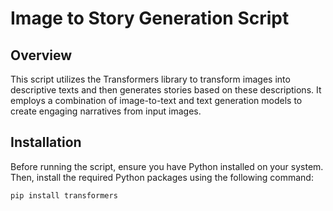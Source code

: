 # Image to Story Generation Script

## Overview
This script utilizes the Transformers library to transform images into descriptive texts and then generates stories based on these descriptions. It employs a combination of image-to-text and text generation models to create engaging narratives from input images.

## Installation

Before running the script, ensure you have Python installed on your system. Then, install the required Python packages using the following command:

```bash
pip install transformers